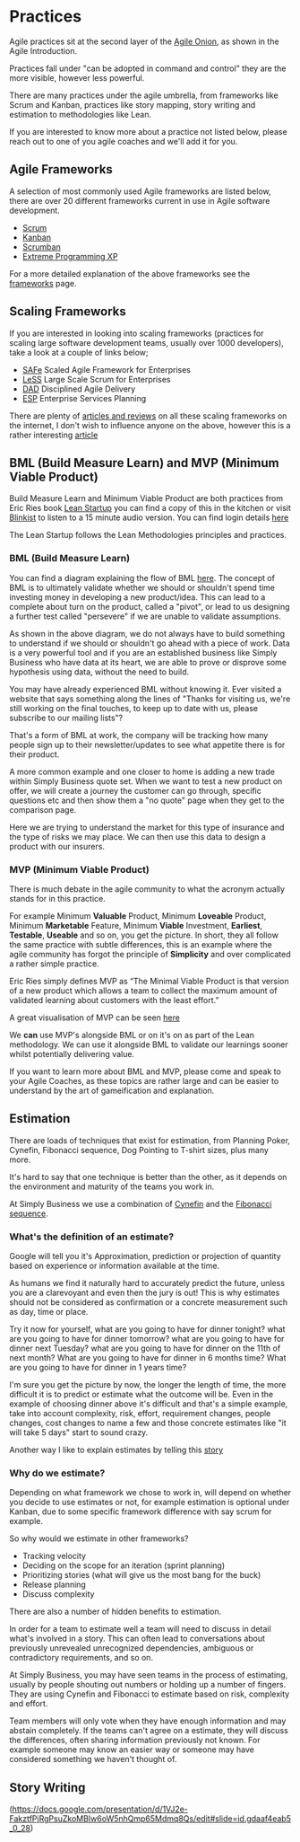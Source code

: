 # Practices

Agile practices sit at the second layer of the [Agile Onion](https://www.adventureswithagile.com/2016/08/10/what-is-agile/), as shown in the Agile Introduction.

Practices fall under "can be adopted in command and control" they are the more visible, however less powerful.

There are many practices under the agile umbrella, from frameworks like Scrum and Kanban, practices like story mapping, story writing and estimation to methodologies like Lean.

If you are interested to know more about a practice not listed below, please reach out to one of you agile coaches and we'll add it for you.

## Agile Frameworks

A selection of most commonly used Agile frameworks are listed below, there are over 20 different frameworks current in use in Agile software development.

- [Scrum](https://www.scrumalliance.org/why-scrum)
- [Kanban](http://leankanban.com/)
- [Scrumban](https://www.agilealliance.org/what-is-scrumban/)
- [Extreme Programming XP](http://ronjeffries.com/xprog/what-is-extreme-programming/)

For a more detailed explanation of the above frameworks see the [frameworks](./frameworks.markdown) page.

## Scaling Frameworks

If you are interested in looking into scaling frameworks (practices for scaling large software development teams, usually over 1000 developers), take a look at a couple of links below;

- [SAFe](http://www.scaledagileframework.com/) Scaled Agile Framework for Enterprises
- [LeSS](https://less.works/less/framework/index.html) Large Scale Scrum for Enterprises
- [DAD](http://www.disciplinedagiledelivery.com/) Disciplined Agile Delivery
- [ESP](http://leankanban.com/esp/) Enterprise Services Planning

There are plenty of [articles and reviews](http://ronjeffries.com/xprog/articles/safe-good-but-not-good-enough/) on all these scaling frameworks on the internet, I don't wish to influence anyone on the above, however this is a rather interesting [article](http://www.cio.com/article/3023903/agile-development/can-agile-scale-and-does-it-matter.html)

## BML (Build Measure Learn) and MVP (Minimum Viable Product)

Build Measure Learn and Minimum Viable Product are both practices from Eric Ries book [Lean Startup](http://theleanstartup.com/) you can find a copy of this in the kitchen or visit [Blinkist](https://www.blinkist.com) to listen to a 15 minute audio version. You can find login details [here](https://sites.google.com/a/simplybusiness.co.uk/site/knowledge-and-community/level-up-passwords)

The Lean Startup follows the Lean Methodologies principles and practices.

### BML (Build Measure Learn)

You can find a diagram explaining the flow of BML [here](../BML.png). The concept of BML is to ultimately validate whether we should or shouldn't spend time investing money in developing a new product/idea. This can lead to a complete about turn on the product, called a "pivot", or lead to us designing a further test called "persevere" if we are unable to validate assumptions.

As shown in the above diagram, we do not always have to build something to understand if we should or shouldn't go ahead with a piece of work. Data is a very powerful tool and if you are an established business like Simply Business who have data at its heart, we are able to prove or disprove some hypothesis using data, without the need to build.

You may have already experienced BML without knowing it. Ever visited a website that says something along the lines of "Thanks for visiting us, we're still working on the final touches, to keep up to date with us, please subscribe to our mailing lists"?

That's a form of BML at work, the company will be tracking how many people sign up to their newsletter/updates to see what appetite there is for their product.

A more common example and one closer to home is adding a new trade within Simply Business quote set. When we want to test a new product on offer, we will create a journey the customer can go through, specific questions etc and then show them a "no quote" page when they get to the comparison page.

Here we are trying to understand the market for this type of insurance and the type of risks we may place. We can then use this data to design a product with our insurers.

### MVP (Minimum Viable Product)

There is much debate in the agile community to what the acronym actually stands for in this practice.

For example Minimum **Valuable** Product, Minimum **Loveable** Product, Minimum **Marketable** Feature, Minimum **Viable** Investment, **Earliest**, **Testable**, **Useable** and so on, you get the picture. In short, they all follow the same practice with subtle differences, this is an example where the agile community has forgot the principle of **Simplicity** and over complicated a rather simple practice.

Eric Ries simply defines MVP as “The Minimal Viable Product is that version of a new product which allows a team to collect the maximum amount of validated learning about customers with the least effort.”

A great visualisation of MVP can be seen [here](http://www.adduco.digital/archive/minimum-viable-product-mvp/)

We **can** use MVP's alongside BML or on it's on as part of the Lean methodology. We can use it alongside BML to validate our learnings sooner whilst potentially delivering value.

If you want to learn more about BML and MVP, please come and speak to your Agile Coaches, as these topics are rather large and can be easier to understand by the art of gameification and explanation.


## Estimation

There are loads of techniques that exist for estimation, from Planning Poker, Cynefin, Fibonacci sequence, Dog Pointing to T-shirt sizes, plus many more.

It's hard to say that one technique is better than the other, as it depends on the environment and maturity of the teams you work in.

At Simply Business we use a combination of [Cynefin](https://www.youtube.com/watch?v=N7oz366X0-8) and the [Fibonacci sequence](http://www.livescience.com/37470-fibonacci-sequence.html).

### What's the definition of an estimate?

Google will tell you it's Approximation, prediction or projection of quantity based on experience or information available at the time.

As humans we find it naturally hard to accurately predict the future, unless you are a clarevoyant and even then the jury is out! This is why estimates should not be considered as confirmation or a concrete measurement such as day, time or place.

Try it now for yourself, what are you going to have for dinner tonight? what are you going to have for dinner tomorrow? what are you going to have for dinner next Tuesday? what are you going to have for dinner on the 11th of next month? What are you going to have for dinner in 6 months time? What are you going to have for dinner in 1 years time?

I'm sure you get the picture by now, the longer the length of time, the more difficult it is to predict or estimate what the outcome will be. Even in the example of choosing dinner above it's difficult and that's a simple example, take into account complexity, risk, effort, requirement changes, people changes, cost changes to name a few and those concrete estimates like "it will take 5 days" start to sound crazy.

Another way I like to explain estimates by telling this [story](https://docs.google.com/document/d/19dkquigJ1IW969CfliCJqI_ky-2B-Whu9_Tgr_CV7bU/edit)

### Why do we estimate?

Depending on what framework we chose to work in, will depend on whether you decide to use estimates or not, for example estimation is optional under Kanban, due to some specific framework difference with say scrum for example.

So why would we estimate in other frameworks?

- Tracking velocity
- Deciding on the scope for an iteration (sprint planning)
- Prioritizing stories (what will give us the most bang for the buck)
- Release planning
- Discuss complexity

There are also a number of hidden benefits to estimation.

In order for a team to estimate well a team will need to discuss in detail what's involved in a story. This can often lead to conversations about previously unrevealed unrecognized dependencies, ambiguous or contradictory requirements, and so on.

At Simply Business, you may have seen teams in the process of estimating, usually by people shouting out numbers or holding up a number of fingers. They are using Cynefin and Fibonacci to estimate based on risk, complexity and effort.

Team members will only vote when they have enough information and may abstain completely. If the teams can't agree on a estimate, they will discuss the differences, often sharing information previously not known. For example someone may know an easier way or someone may have considered something we haven't thought of.


## Story Writing

(https://docs.google.com/presentation/d/1VJ2e-FakztfPjRgPsuZkoMBIw6oW5nhQmp65Mdmq8Qs/edit#slide=id.gdaaf4eab5_0_28)
